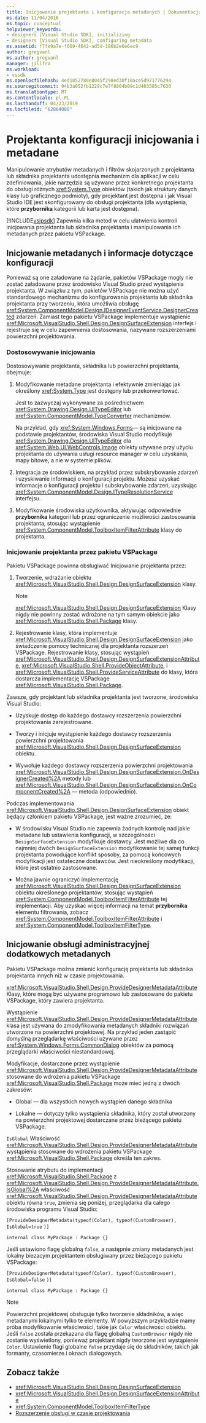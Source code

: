 ```yaml
---
title: Inicjowanie projektanta i konfiguracja metadanych | Dokumentacja firmy Microsoft
ms.date: 11/04/2016
ms.topic: conceptual
helpviewer_keywords:
- designers [Visual Studio SDK], initializing
- designers [Visual Studio SDK], configuring metadata
ms.assetid: f7fe9a7e-f669-4642-ad5d-186b2e6e6ec9
author: gregvanl
ms.author: gregvanl
manager: jillfra
ms.workload:
- vssdk
ms.openlocfilehash: 4ed1852780e8045f298ed30f10ace5d971776294
ms.sourcegitcommit: 94b3a052fb1229c7e7f8804b09c1d403385c7630
ms.translationtype: MT
ms.contentlocale: pl-PL
ms.lasthandoff: 04/23/2019
ms.locfileid: "62864088"
---
```

# <a name="designer-initialization-and-metadata-configuration"></a>Projektanta konfiguracji inicjowania i metadane

Manipulowanie atrybutów metadanych i filtrów skojarzonych z projektanta lub składnika projektanta udostępnia mechanizm dla aplikacji w celu zdefiniowania, jakie narzędzia są używane przez konkretnego projektanta do obsługi różnych <xref:System.Type> obiektów (takich jak struktury danych klasy lub graficznego podmioty), gdy projektant jest dostępna i jak Visual Studio IDE jest skonfigurowany do obsługi projektanta (dla wystąpienia, które **przybornika** kategorii lub karta jest dostępna).

[!INCLUDE[vsipsdk](../extensibility/includes/vsipsdk_md.md)] Zapewnia kilka metod w celu ułatwienia kontroli inicjowania projektanta lub składnika projektanta i manipulowania ich metadanych przez pakietu VSPackage.

## <a name="initialize-metadata-and-configuration-information"></a>Inicjowanie metadanych i informacje dotyczące konfiguracji
 Ponieważ są one załadowane na żądanie, pakietów VSPackage mogły nie zostać załadowane przez środowisko Visual Studio przed wystąpienia projektanta. W związku z tym, pakietów VSPackage nie można użyć standardowego mechanizmu do konfigurowania projektanta lub składnika projektanta przy tworzeniu, która umożliwia obsługę <xref:System.ComponentModel.Design.IDesignerEventService.DesignerCreated> zdarzeń. Zamiast tego pakietu VSPackage implementuje wystąpienie <xref:Microsoft.VisualStudio.Shell.Design.DesignSurfaceExtension> interfejs i rejestruje się w celu zapewnienia dostosowania, nazywane rozszerzeniami powierzchni projektowania.

### <a name="customize-initialization"></a>Dostosowywanie inicjowania

Dostosowywanie projektanta, składnika lub powierzchni projektanta, obejmuje:

1. Modyfikowanie metadane projektanta i efektywnie zmieniając jak określony <xref:System.Type> jest dostępny lub przekonwertować.

    Jest to zazwyczaj wykonywane za pośrednictwem <xref:System.Drawing.Design.UITypeEditor> lub <xref:System.ComponentModel.TypeConverter> mechanizmów.

    Na przykład, gdy <xref:System.Windows.Forms>— są inicjowane na podstawie projektantów, środowiska Visual Studio modyfikuje <xref:System.Drawing.Design.UITypeEditor> dla <xref:System.Web.UI.WebControls.Image> obiekty używane przy użyciu projektanta do używania usługi resource manager w celu uzyskania, mapy bitowe, a nie w systemie plików.

2. Integracja ze środowiskiem, na przykład przez subskrybowanie zdarzeń i uzyskiwanie informacji o konfiguracji projektu. Możesz uzyskać informacje o konfiguracji projektu i subskrybowanie zdarzeń, uzyskując <xref:System.ComponentModel.Design.ITypeResolutionService> interfejsu.

3. Modyfikowanie środowiska użytkownika, aktywując odpowiednie **przybornika** kategorii lub przez ograniczenie możliwości zastosowania projektanta, stosując wystąpienie <xref:System.ComponentModel.ToolboxItemFilterAttribute> klasy do projektanta.

### <a name="designer-initialization-by-a-vspackage"></a>Inicjowanie projektanta przez pakietu VSPackage

Pakietu VSPackage powinna obsługiwać Inicjowanie projektanta przez:

1. Tworzenie, wdrażanie obiektu <xref:Microsoft.VisualStudio.Shell.Design.DesignSurfaceExtension> klasy.

   > [!NOTE]
   > <xref:Microsoft.VisualStudio.Shell.Design.DesignSurfaceExtension> Klasy nigdy nie powinny zostać wdrożone na tym samym obiekcie jako <xref:Microsoft.VisualStudio.Shell.Package> klasy.

2. Rejestrowanie klasy, która implementuje <xref:Microsoft.VisualStudio.Shell.Design.DesignSurfaceExtension> jako świadczenie pomocy technicznej dla projektanta rozszerzeń VSPackage. Rejestrowanie klasy, stosując wystąpień <xref:Microsoft.VisualStudio.Shell.Design.DesignSurfaceExtensionAttribute>, <xref:Microsoft.VisualStudio.Shell.ProvideObjectAttribute>, i <xref:Microsoft.VisualStudio.Shell.ProvideServiceAttribute> do klasy, która dostarcza implementację VSPackage <xref:Microsoft.VisualStudio.Shell.Package>.

Zawsze, gdy projektant lub składnika projektanta jest tworzone, środowiska Visual Studio:

- Uzyskuje dostęp do każdego dostawcy rozszerzenia powierzchni projektowania zarejestrowane.

- Tworzy i inicjuje wystąpienie każdego dostawcy rozszerzenia powierzchni projektowania <xref:Microsoft.VisualStudio.Shell.Design.DesignSurfaceExtension> obiektu.

- Wywołuje każdego dostawcy rozszerzenia powierzchni projektowania <xref:Microsoft.VisualStudio.Shell.Design.DesignSurfaceExtension.OnDesignerCreated%2A> metody lub <xref:Microsoft.VisualStudio.Shell.Design.DesignSurfaceExtension.OnComponentCreated%2A> — metoda (odpowiednio).

Podczas implementowania <xref:Microsoft.VisualStudio.Shell.Design.DesignSurfaceExtension> obiekt będący członkiem pakietu VSPackage, jest ważne zrozumieć, że:

- W środowisku Visual Studio nie zapewnia żadnych kontrolę nad jakie metadane lub ustawienia konfiguracji, w szczególności `DesignSurfaceExtension` modyfikuje dostawcy. Jest możliwe dla co najmniej dwóch `DesignSurfaceExtension` modyfikowanie tej samej funkcji projektanta powodujące konflikt sposoby, za pomocą końcowych modyfikacji jest ostateczne dostawców. Jest nieokreślony modyfikacji, które jest ostatnio zastosowane.

- Można jawnie ograniczyć implementację <xref:Microsoft.VisualStudio.Shell.Design.DesignSurfaceExtension> obiektu określonego projektantów, stosując wystąpień <xref:System.ComponentModel.ToolboxItemFilterAttribute> tej implementacji. Aby uzyskać więcej informacji na temat **przybornika** elementu filtrowania, zobacz <xref:System.ComponentModel.ToolboxItemFilterAttribute> i <xref:System.ComponentModel.ToolboxItemFilterType>.

## <a name="additional-metadata-provisioning"></a>Inicjowanie obsługi administracyjnej dodatkowych metadanych

Pakietu VSPackage można zmienić konfigurację projektanta lub składnika projektanta innych niż w czasie projektowania.

<xref:Microsoft.VisualStudio.Shell.Design.ProvideDesignerMetadataAttribute> Klasy, które mogą być używane programowo lub zastosowane do pakietu VSPackage, który zawiera projektanta.

Wystąpienie <xref:Microsoft.VisualStudio.Shell.Design.ProvideDesignerMetadataAttribute> klasa jest używana do zmodyfikowania metadanych składniki rozwiązań utworzone na powierzchni projektowej. Na przykład jeden zastąpić domyślną przeglądarkę właściwości używane przez <xref:System.Windows.Forms.CommonDialog> obiektów za pomocą przeglądarki właściwości niestandardowej.

Modyfikacje, dostarczone przez wystąpienie <xref:Microsoft.VisualStudio.Shell.Design.ProvideDesignerMetadataAttribute> stosowane do wdrożenia pakietu VSPackage <xref:Microsoft.VisualStudio.Shell.Package> może mieć jedną z dwóch zakresów:

- Global — dla wszystkich nowych wystąpień danego składnika

- Lokalne — dotyczy tylko wystąpienia składnika, który został utworzony na powierzchni projektowej dostarczane przez bieżącego pakietu VSPackage.

`IsGlobal` Właściwość <xref:Microsoft.VisualStudio.Shell.Design.ProvideDesignerMetadataAttribute> wystąpienia stosowane do wdrożenia pakietu VSPackage <xref:Microsoft.VisualStudio.Shell.Package> określa ten zakres.

Stosowanie atrybutu do implementacji <xref:Microsoft.VisualStudio.Shell.Package> z <xref:Microsoft.VisualStudio.Shell.Design.ProvideDesignerMetadataAttribute.IsGlobal%2A> właściwość <xref:Microsoft.VisualStudio.Shell.Design.ProvideDesignerMetadataAttribute> obiektu równa `true`, zmienia się poniżej, przeglądarka dla całego środowiska programu Visual Studio:

`[ProvideDesignerMetadata(typeof(Color), typeof(CustomBrowser),`   `IsGlobal=true`  `)]`

`internal class MyPackage : Package {}`

Jeśli ustawiono flagę globalną `false`, a następnie zmiany metadanych jest lokalny biezacym projektantem obsługiwany przez bieżącego pakietu VSPackage:

`[ProvideDesignerMetadata(typeof(Color), typeof(CustomBrowser),`   `IsGlobal=false`  `)]`

`internal class MyPackage : Package {}`

> [!NOTE]
> Powierzchni projektowej obsługuje tylko tworzenie składników, a więc metadanymi lokalnymi tylko te elementy. W powyższym przykładzie mamy próba modyfikowanie właściwości, takie jak `Color` właściwości obiektu. Jeśli `false` została przekazana dla flagę globalną `CustomBrowser` nigdy nie zostanie wyświetlony, ponieważ projektant nigdy tworzone jest wystąpienie `Color`. Ustawienie flagi globalne `false` przydaje się do składników, takich jak formanty, czasomierze i oknach dialogowych.

## <a name="see-also"></a>Zobacz także

- <xref:Microsoft.VisualStudio.Shell.Design.DesignSurfaceExtension>
- <xref:Microsoft.VisualStudio.Shell.Design.DesignSurfaceExtensionAttribute>
- <xref:System.ComponentModel.ToolboxItemFilterType>
- [Rozszerzenie obsługi w czasie projektowania](https://msdn.microsoft.com/Library/d6ac8a6a-42fd-4bc8-bf33-b212811297e2)